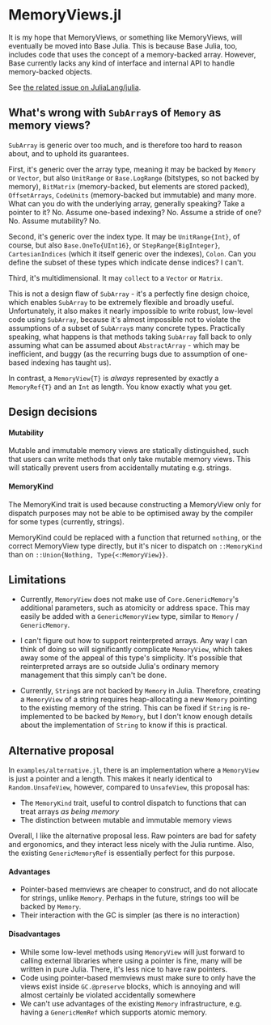 # MemoryViews.jl
It is my hope that MemoryViews, or something like MemoryViews, will eventually
be moved into Base Julia.
This is because Base Julia, too, includes code that uses the concept of a memory-backed array.
However, Base currently lacks any kind of interface and internal API to handle memory-backed objects.

See [the related issue on JuliaLang/julia](https://github.com/JuliaLang/julia/issues/54581).

## What's wrong with `SubArray`s of `Memory` as memory views?
`SubArray` is generic over too much, and is therefore too hard to reason about,
and to uphold its guarantees.

First, it's generic over the array type, meaning it may be backed by `Memory` or `Vector`, but also `UnitRange` or `Base.LogRange` (bitstypes, so not backed by memory), `BitMatrix` (memory-backed, but elements are stored packed), `OffsetArrays`, `CodeUnits` (memory-backed but immutable) and many more.
What can you do with the underlying array, generally speaking? Take a pointer to it? No. Assume one-based indexing? No. Assume a stride of one? No. Assume mutability? No.

Second, it's generic over the index type. It may be `UnitRange{Int}`, of course, but also `Base.OneTo{UInt16}`, or `StepRange{BigInteger}`, `CartesianIndices` (which it itself generic over the indexes), `Colon`.
Can you define the subset of these types which indicate dense indices? I can't.

Third, it's multidimensional. It may `collect` to a `Vector` or `Matrix`.

This is not a design flaw of `SubArray` - it's a perfectly fine design choice, which enables `SubArray` to be extremely flexible and broadly useful.
Unfortunately, it also makes it nearly impossible to write robust, low-level code using `SubArray`, because it's almost impossible not to violate the assumptions of a subset of `SubArray`s many concrete types.
Practically speaking, what happens is that methods taking `SubArray` fall back to only assuming what can be assumed about `AbstractArray` - which may be inefficient, and buggy (as the recurring bugs due to assumption of one-based indexing has taught us).

In contrast, a `MemoryView{T}` is _always_ represented by exactly a `MemoryRef{T}` and an `Int` as length.
You know exactly what you get.

## Design decisions
#### Mutability
Mutable and immutable memory views are statically distinguished, such that users
can write methods that only take mutable memory views.
This will statically prevent users from accidentally mutating e.g. strings.

#### MemoryKind
The MemoryKind trait is used because constructing a MemoryView only for dispatch purposes
may not be able to be optimised away by the compiler for some types (currently, strings).

MemoryKind could be replaced with a function that returned `nothing`, or the correct
MemoryView type directly, but it's nicer to dispatch on `::MemoryKind` than on `::Union{Nothing, Type{<:MemoryView}}`.

## Limitations
* Currently, `MemoryView` does not make use of `Core.GenericMemory`'s additional parameters, such as
  atomicity or address space.
  This may easily be added with a `GenericMemoryView` type, similar to `Memory` / `GenericMemory`.

* I can't figure out how to support reinterpreted arrays.
  Any way I can think of doing so will significantly complicate `MemoryView`, which takes away some of
  the appeal of this type's simplicity.
  It's possible that reinterpreted arrays are so outside Julia's ordinary memory management
  that this simply can't be done.

* Currently, `String`s are not backed by `Memory` in Julia. Therefore, creating a `MemoryView` of a string
  requires heap-allocating a new `Memory` pointing to the existing memory of the string.
  This can be fixed if `String` is re-implemented to be backed by `Memory`, but I don't know
  enough details about the implementation of `String` to know if this is practical.

## Alternative proposal
In `examples/alternative.jl`, there is an implementation where a `MemoryView` is just a pointer and a length.
This makes it nearly identical to `Random.UnsafeView`, however, compared to `UnsafeView`, this proposal has:

* The `MemoryKind` trait, useful to control dispatch to functions that can treat arrays _as being memory_
* The distinction between mutable and immutable memory views

Overall, I like the alternative proposal less. Raw pointers are bad for safety and ergonomics, and they interact
less nicely with the Julia runtime. Also, the existing `GenericMemoryRef` is essentially perfect for this purpose.

#### Advantages
* Pointer-based memviews are cheaper to construct, and do not allocate for strings, unlike `Memory`.
  Perhaps in the future, strings too will be backed by `Memory`.
* Their interaction with the GC is simpler (as there is no interaction)

#### Disadvantages
* While some low-level methods using `MemoryView` will just forward to calling external libraries where
  using a pointer is fine, many will be written in pure Julia. There, it's less nice to have raw pointers.
* Code using pointer-based memviews must make sure to only have the views exist inside `GC.@preserve` blocks,
  which is annoying and will almost certainly be violated accidentally somewhere
* We can't use advantages of the existing `Memory` infrastructure, e.g. having a `GenericMemRef` which supports
  atomic memory.
